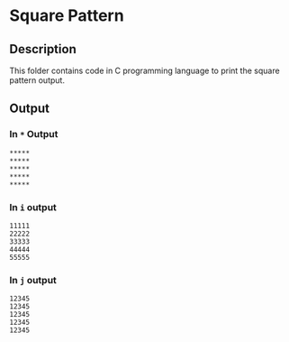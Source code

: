 # Square Pattern

## Description

This folder contains code in C programming language to print the square pattern output.

## Output

### In `*` Output

```
*****
*****
*****
*****
*****
```

### In `i` output

```
11111
22222
33333
44444
55555
```

### In `j` output

```
12345
12345
12345
12345
12345
```